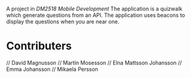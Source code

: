 A project in <i>DM2518 Mobile Development</i>
The application is a quizwalk which generate questions from an API. The application uses beacons to display the questions when you are near one.

# Contributers
// David Magnusson
// Martin Mosesson
// Elna Mattsson Johansson
// Emma Johansson
// Mikaela Persson
